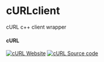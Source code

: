 # cURLclient

cURL c++ client wrapper

#### cURL

[![cURL Website](https://curl.se/logo/curl-white-symbol.svg)](https://curl.se/)
[![cURL Source code](https://curl.se/logo/curl-white-symbol.svg)](https://github.com/curl/curl)
